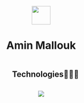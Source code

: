 <p align="center"><picture align="center"><img align="center" src = "https://github.com/7oSkaaa/7oSkaaa/blob/main/Images/about_me.gif?raw=true" width = 50px></picture></p>
<h1 align="center">Amin Mallouk</h1>

</table>


<!--h1 without bottom border-->
<div id="user-content-toc">
  <ul align="center">
    <summary><h2 style="display: inline-block">Technologies👨🏻‍💻</h2></summary>
  </ul>
</div>
<!--tech stack icons-->
<p align="center">
  <a href="https://skillicons.dev">
    <img src="https://skillicons.dev/icons?i=git,css,discord,postgres,github,html,java,js,linux,mysql,vscode,idea&perline=14" />
  </a>
</p>
